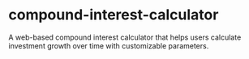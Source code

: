 # compound-interest-calculator
A web-based compound interest calculator that helps users calculate investment growth over time with customizable parameters.
